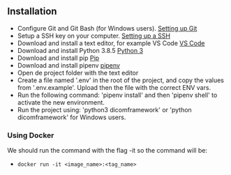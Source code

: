 ## Installation
- Configure Git and Git Bash (for Windows users). [Setting up Git](https://git-scm.com/book/en/v2/Getting-Started-First-Time-Git-Setup)
- Setup a SSH key on your computer. [Setting up a SSH](https://docs.github.com/es/github/authenticating-to-github/connecting-to-github-with-ssh/adding-a-new-ssh-key-to-your-github-account)
- Download and install a text editor, for example VS Code [VS Code](https://code.visualstudio.com/download)
- Download and install Python 3.8.5 [Python 3](https://www.python.org/downloads/)
- Download and install pip [Pip](https://pypi.org/project/pip/)
- Download and install pipenv [pipenv](https://pypi.org/project/pipenv/)
- Open de project folder with the text editor
- Create a file named '.env' in the root of the project, and copy the values from '.env.example'. Upload then the file with the correct ENV vars.
- Run the following command: 'pipenv install' and then 'pipenv shell' to activate the new environment.
- Run the project using: 'python3 dicomframework' or 'python dicomframework' for Windows users.

### Using Docker
We should run the command with the flag -it so the command will be:
- `docker run -it <image_name>:<tag_name>`
